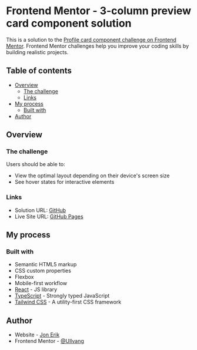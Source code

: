 # Frontend Mentor - 3-column preview card component solution

This is a solution to the [Profile card component challenge on Frontend Mentor](https://www.frontendmentor.io/challenges/profile-card-component-cfArpWshJ). Frontend Mentor challenges help you improve your coding skills by building realistic projects.

## Table of contents

- [Overview](#overview)
  - [The challenge](#the-challenge)
  - [Links](#links)
- [My process](#my-process)
  - [Built with](#built-with)
- [Author](#author)

## Overview

### The challenge

Users should be able to:

- View the optimal layout depending on their device's screen size
- See hover states for interactive elements

### Links

- Solution URL: [GitHub](https://github.com/Ullvang/frontend-mentor-profile-card)
- Live Site URL: [GitHub Pages](https://ullvang.github.io/frontend-mentor-profile-card/)

## My process

### Built with

- Semantic HTML5 markup
- CSS custom properties
- Flexbox
- Mobile-first workflow
- [React](https://reactjs.org/) - JS library
- [TypeScript](https://www.typescriptlang.org/) - Strongly typed JavaScript
- [Tailwind CSS](https://tailwindcss.com/) - A utility-first CSS framework

## Author

- Website - [Jon Erik](https://www.jonerikullvang.no)
- Frontend Mentor - [@Ullvang](https://www.frontendmentor.io/profile/ullvang)
